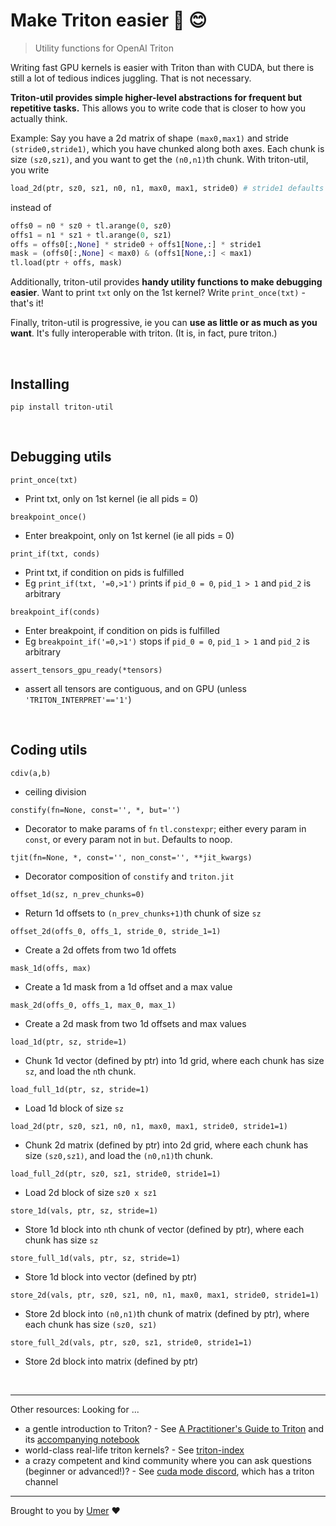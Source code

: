 # Make Triton easier 🔱 😊
> Utility functions for OpenAI Triton

Writing fast GPU kernels is easier with Triton than with CUDA, but there is still a lot of tedious indices juggling. That is not necessary.

**Triton-util provides simple higher-level abstractions for frequent but repetitive tasks.** This allows you to write code that is closer to how you actually think.

Example: Say you have a 2d matrix of shape `(max0,max1)` and stride `(stride0,stride1)`, which you have chunked along both axes. Each chunk is size `(sz0,sz1)`, and you want to get the `(n0,n1)`th chunk. With triton-util, you write
```py
load_2d(ptr, sz0, sz1, n0, n1, max0, max1, stride0) # stride1 defaults to 1
```
instead of
```py
offs0 = n0 * sz0 + tl.arange(0, sz0)
offs1 = n1 * sz1 + tl.arange(0, sz1)
offs = offs0[:,None] * stride0 + offs1[None,:] * stride1
mask = (offs0[:,None] < max0) & (offs1[None,:] < max1)
tl.load(ptr + offs, mask) 
```

Additionally, triton-util provides **handy utility functions to make debugging easier**. Want to print `txt` only on the 1st kernel? Write `print_once(txt)` - that's it!

Finally, triton-util is progressive, ie you can **use as little or as much as you want**. It's fully interoperable with triton. (It is, in fact, pure triton.)

<br/>

## Installing
```pip install triton-util```

<br/>

## Debugging utils

`print_once(txt)`
- Print txt, only on 1st kernel (ie all pids = 0)

`breakpoint_once()`
- Enter breakpoint, only on 1st kernel (ie all pids = 0)

`print_if(txt, conds)`
- Print txt, if condition on pids is fulfilled
- Eg `print_if(txt, '=0,>1')` prints if `pid_0 = 0`, `pid_1 > 1` and `pid_2` is arbitrary

`breakpoint_if(conds)`
- Enter breakpoint, if condition on pids is fulfilled
- Eg `breakpoint_if('=0,>1')` stops if `pid_0 = 0`, `pid_1 > 1` and `pid_2` is arbitrary

`assert_tensors_gpu_ready(*tensors)`
- assert all tensors are contiguous, and on GPU (unless `'TRITON_INTERPRET'=='1'`)

<br/>

## Coding utils

`cdiv(a,b)`
- ceiling division

`constify(fn=None, const='', *, but='')`
- Decorator to make params of `fn` `tl.constexpr`; either every param in `const`, or every param not in `but`. Defaults to noop.

`tjit(fn=None, *, const='', non_const='', **jit_kwargs)`
- Decorator composition of `constify` and `triton.jit`

`offset_1d(sz, n_prev_chunks=0)`
- Return 1d offsets to `(n_prev_chunks+1)`th chunk of size `sz`

`offset_2d(offs_0, offs_1, stride_0, stride_1=1)`
- Create a 2d offets from two 1d offets

`mask_1d(offs, max)`
- Create a 1d mask from a 1d offset and a max value

`mask_2d(offs_0, offs_1, max_0, max_1)`
- Create a 2d mask from two 1d offsets and max values

`load_1d(ptr, sz, stride=1)`
- Chunk 1d vector (defined by ptr) into 1d grid, where each chunk has size `sz`, and load the `n`th chunk.

`load_full_1d(ptr, sz, stride=1)`
- Load 1d block of size `sz`

`load_2d(ptr, sz0, sz1, n0, n1, max0, max1, stride0, stride1=1)`
- Chunk 2d matrix (defined by ptr) into 2d grid, where each chunk has size `(sz0,sz1)`, and load the `(n0,n1)`th chunk.

`load_full_2d(ptr, sz0, sz1, stride0, stride1=1)`
- Load 2d block of size `sz0 x sz1`

`store_1d(vals, ptr, sz, stride=1)`
- Store 1d block into `n`th chunk of vector (defined by ptr), where each chunk has size `sz`

`store_full_1d(vals, ptr, sz, stride=1)`
- Store 1d block into vector (defined by ptr)

`store_2d(vals, ptr, sz0, sz1, n0, n1, max0, max1, stride0, stride1=1)`
- Store 2d block into `(n0,n1)`th chunk of matrix (defined by ptr), where each chunk has size `(sz0, sz1)`

`store_full_2d(vals, ptr, sz0, sz1, stride0, stride1=1)`
- Store 2d block into matrix (defined by ptr)



<br/>

___

Other resources: Looking for ...
- a gentle introduction to Triton? - See [A Practitioner's Guide to Triton](https://www.youtube.com/watch?v=DdTsX6DQk24) and its [accompanying notebook](https://github.com/cuda-mode/lectures/blob/main/lecture_014/A_Practitioners_Guide_to_Triton.ipynb)
- world-class real-life triton kernels? - See [triton-index](https://github.com/cuda-mode/triton-index)
- a crazy competent and kind community where you can ask questions (beginner or advanced!)? - See [cuda mode discord](https://discord.gg/cudamode), which has a triton channel

---

Brought to you by [Umer](https://x.com/UmerHAdil) ❤️
